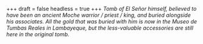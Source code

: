 
+++
draft = false
headless = true
+++
_Tomb of El Señor himself, believed to have been an ancient Moche warrior / priest / king, and buried alongside his associates. All the gold that was buried with him is now in the Museo de Tumbas Reales in Lambayeque, but the less-valuable accessories are still here in the original tomb._
